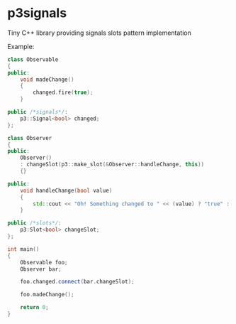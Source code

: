 # p3signals
Tiny C++ library providing signals slots pattern implementation 

Example:

```C++
class Observable
{
public:
	void madeChange()
	{
		changed.fire(true);
	}

public /*signals*/:
	p3::Signal<bool> changed;
};

class Observer
{
public:
	Observer()
	: changeSlot(p3::make_slot(&Observer::handleChange, this))
	{}

public:
	void handleChange(bool value)
	{
		std::cout << "Oh! Something changed to " << (value) ? "true" : "false" << std::endl;
	}

public /*slots*/:
	p3:Slot<bool> changeSlot;
};

int main()
{
	Observable foo;
	Observer bar;

	foo.changed.connect(bar.changeSlot);

	foo.madeChange();	

	return 0;
}
```


